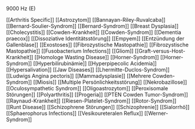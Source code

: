 9000 Hz (E)

[[Arthritis Specific]]
[[Astrozytom]]
[[Bannayan-Riley-Ruvalcaba]]
[[Bernard-Soulier-Syndrom]]
[[Bernard-Syndrom]]
[[Breast Dysplasia]]
[[Cholecystitis]]
[[Cowden-Krankheit]]
[[Cowden-Syndrom]]
[[Dementia praecox]]
[[Dissoziative Identitätsstörung]]
[[Empyem]]
[[Entzündung der Gallenblase]]
[[Exostoses]]
[[Fibrozystische Mastopathie]]
[[Fibrozystische Mastopathie]]
[[Fusobacterium Infections]]
[[Gliom]]
[[Graft-versus-Host-Krankheit]]
[[Homologe Wasting Disease]]
[[Horner-Syndrom]]
[[Horner-Syndrom]]
[[Hyperbilirubinämie]]
[[Hyperpipecolic Acidemia]]
[[Hypersalivation]]
[[Jaw Diseases]]
[[Lhermitte-Duclos-Syndrom]]
[[Ludwigs Angina pectoris]]
[[Mammadysplasie]]
[[Mehrere Cowden-Syndrom]]
[[Miosis]]
[[Multiple Persönlichkeitsstörung]]
[[Nekrobazillose]]
[[Oculosympathetic Syndrom]]
[[Oligoastrozytom]]
[[Peroxisomale Störungen]]
[[Polyarthritis]]
[[Progeria]]
[[PTEN Cowden Tumor-Syndrom]]
[[Raynaud-Krankheit]]
[[Riesen-Platelet-Syndrom]]
[[Rotor-Syndrom]]
[[Runt Disease]]
[[Schizophrene Störungen]]
[[Schizophrenie]]
[[Sialorrhö]]
[[Sphaerophorus Infections]]
[[Vesikoureteralen Reflux]]
[[Werner-Syndrom]]